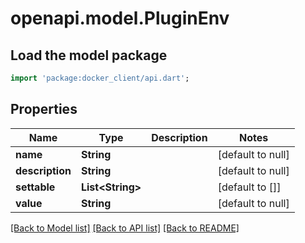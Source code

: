# openapi.model.PluginEnv

## Load the model package
```dart
import 'package:docker_client/api.dart';
```

## Properties
Name | Type | Description | Notes
------------ | ------------- | ------------- | -------------
**name** | **String** |  | [default to null]
**description** | **String** |  | [default to null]
**settable** | **List&lt;String&gt;** |  | [default to []]
**value** | **String** |  | [default to null]

[[Back to Model list]](../README.md#documentation-for-models) [[Back to API list]](../README.md#documentation-for-api-endpoints) [[Back to README]](../README.md)


